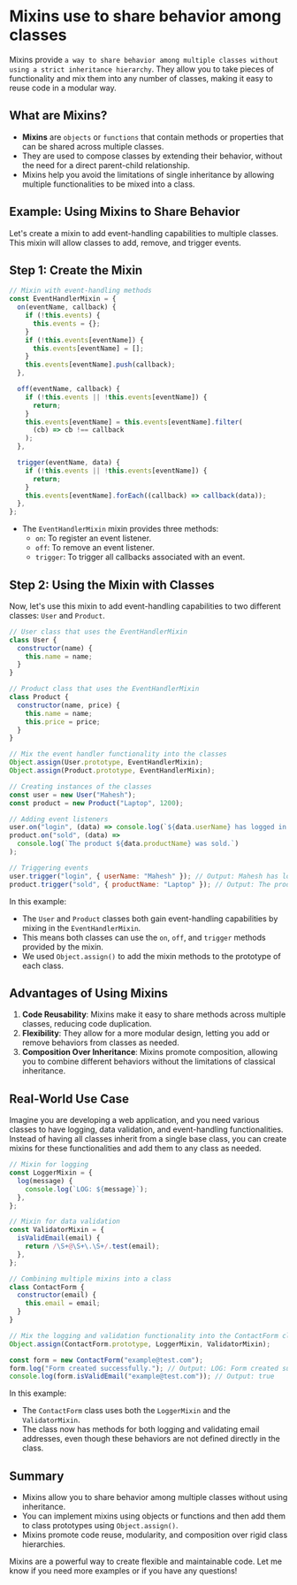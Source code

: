 # Mixins use to share behavior among classes

Mixins provide `a way to share behavior among multiple classes without using a strict inheritance hierarchy`. They allow you to take pieces of functionality and mix them into any number of classes, making it easy to reuse code in a modular way.

## What are Mixins?

- **Mixins** are `objects` or `functions` that contain methods or properties that can be shared across multiple classes.
- They are used to compose classes by extending their behavior, without the need for a direct parent-child relationship.
- Mixins help you avoid the limitations of single inheritance by allowing multiple functionalities to be mixed into a class.

## Example: Using Mixins to Share Behavior

Let's create a mixin to add event-handling capabilities to multiple classes. This mixin will allow classes to add, remove, and trigger events.

## Step 1: Create the Mixin

```javascript
// Mixin with event-handling methods
const EventHandlerMixin = {
  on(eventName, callback) {
    if (!this.events) {
      this.events = {};
    }
    if (!this.events[eventName]) {
      this.events[eventName] = [];
    }
    this.events[eventName].push(callback);
  },

  off(eventName, callback) {
    if (!this.events || !this.events[eventName]) {
      return;
    }
    this.events[eventName] = this.events[eventName].filter(
      (cb) => cb !== callback
    );
  },

  trigger(eventName, data) {
    if (!this.events || !this.events[eventName]) {
      return;
    }
    this.events[eventName].forEach((callback) => callback(data));
  },
};
```

- The `EventHandlerMixin` mixin provides three methods:
  - `on`: To register an event listener.
  - `off`: To remove an event listener.
  - `trigger`: To trigger all callbacks associated with an event.

## Step 2: Using the Mixin with Classes

Now, let's use this mixin to add event-handling capabilities to two different classes: `User` and `Product`.

```javascript
// User class that uses the EventHandlerMixin
class User {
  constructor(name) {
    this.name = name;
  }
}

// Product class that uses the EventHandlerMixin
class Product {
  constructor(name, price) {
    this.name = name;
    this.price = price;
  }
}

// Mix the event handler functionality into the classes
Object.assign(User.prototype, EventHandlerMixin);
Object.assign(Product.prototype, EventHandlerMixin);

// Creating instances of the classes
const user = new User("Mahesh");
const product = new Product("Laptop", 1200);

// Adding event listeners
user.on("login", (data) => console.log(`${data.userName} has logged in.`));
product.on("sold", (data) =>
  console.log(`The product ${data.productName} was sold.`)
);

// Triggering events
user.trigger("login", { userName: "Mahesh" }); // Output: Mahesh has logged in.
product.trigger("sold", { productName: "Laptop" }); // Output: The product Laptop was sold.
```

In this example:

- The `User` and `Product` classes both gain event-handling capabilities by mixing in the `EventHandlerMixin`.
- This means both classes can use the `on`, `off`, and `trigger` methods provided by the mixin.
- We used `Object.assign()` to add the mixin methods to the prototype of each class.

## Advantages of Using Mixins

1. **Code Reusability**: Mixins make it easy to share methods across multiple classes, reducing code duplication.
2. **Flexibility**: They allow for a more modular design, letting you add or remove behaviors from classes as needed.
3. **Composition Over Inheritance**: Mixins promote composition, allowing you to combine different behaviors without the limitations of classical inheritance.

## Real-World Use Case

Imagine you are developing a web application, and you need various classes to have logging, data validation, and event-handling functionalities. Instead of having all classes inherit from a single base class, you can create mixins for these functionalities and add them to any class as needed.

```javascript
// Mixin for logging
const LoggerMixin = {
  log(message) {
    console.log(`LOG: ${message}`);
  },
};

// Mixin for data validation
const ValidatorMixin = {
  isValidEmail(email) {
    return /\S+@\S+\.\S+/.test(email);
  },
};

// Combining multiple mixins into a class
class ContactForm {
  constructor(email) {
    this.email = email;
  }
}

// Mix the logging and validation functionality into the ContactForm class
Object.assign(ContactForm.prototype, LoggerMixin, ValidatorMixin);

const form = new ContactForm("example@test.com");
form.log("Form created successfully."); // Output: LOG: Form created successfully.
console.log(form.isValidEmail("example@test.com")); // Output: true
```

In this example:

- The `ContactForm` class uses both the `LoggerMixin` and the `ValidatorMixin`.
- The class now has methods for both logging and validating email addresses, even though these behaviors are not defined directly in the class.

## Summary

- Mixins allow you to share behavior among multiple classes without using inheritance.
- You can implement mixins using objects or functions and then add them to class prototypes using `Object.assign()`.
- Mixins promote code reuse, modularity, and composition over rigid class hierarchies.

Mixins are a powerful way to create flexible and maintainable code. Let me know if you need more examples or if you have any questions!
